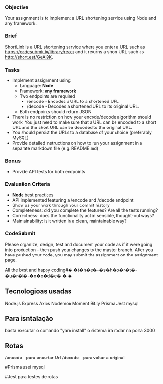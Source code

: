 ### Objective

Your assignment is to implement a URL shortening service using Node and any framework.

### Brief

ShortLink is a URL shortening service where you enter a URL such as https://codesubmit.io/library/react and it returns a short URL such as http://short.est/GeAi9K.

### Tasks

-   Implement assignment using:
    -   Language: **Node**
    -   Framework: **any framework**
    -   Two endpoints are required
        -   /encode - Encodes a URL to a shortened URL
        -   /decode - Decodes a shortened URL to its original URL.
    -   Both endpoints should return JSON
-   There is no restriction on how your encode/decode algorithm should work. You just need to make sure that a URL can be encoded to a short URL and the short URL can be decoded to the original URL.
-   You should persist the URLs to a database of your choice (preferably MySQL)
-   Provide detailed instructions on how to run your assignment in a separate markdown file (e.g. README.md)

### Bonus

-   Provide API tests for both endpoints

### Evaluation Criteria

-   **Node** best practices
-   API implemented featuring a /encode and /decode endpoint
-   Show us your work through your commit history
-   Completeness: did you complete the features? Are all the tests running?
-   Correctness: does the functionality act in sensible, thought-out ways?
-   Maintainability: is it written in a clean, maintainable way?


### CodeSubmit

Please organize, design, test and document your code as if it were going into production - then push your changes to the master branch. After you have pushed your code, you may submit the assignment on the assignment page.

All the best and happy coding#� �t�h�e�-�s�h�o�r�t�-�u�r�l�-�n�o�d�e�
�
�


## Tecnologioas usadas
Node.js
Express
Axios
Nodemon
Moment
Bit.ly
Prisma
Jest
mysql

## Para isntalação 
basta executar o comando "yarn install"
o sistema irá rodar na porta 3000

## Rotas 
/encode - para encurtar Url
/decode - para voltar a original

#Prisma 
usei mysql

#Jest 
para testes de rotas
